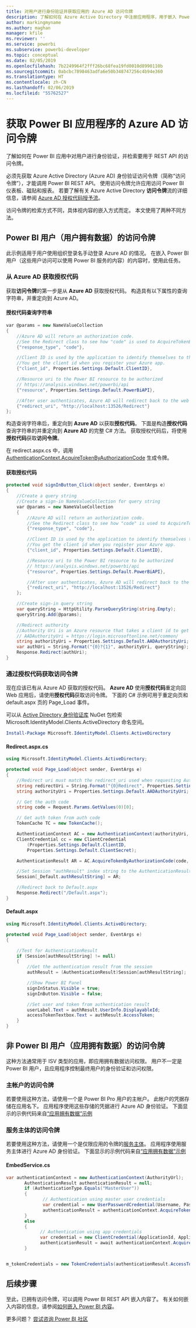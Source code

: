```yaml
---
title: 对用户进行身份验证并获取应用的 Azure AD 访问令牌
description: 了解如何在 Azure Active Directory 中注册应用程序，用于嵌入 Power BI 内容。
author: markingmyname
ms.author: maghan
manager: kfile
ms.reviewer: ''
ms.service: powerbi
ms.subservice: powerbi-developer
ms.topic: conceptual
ms.date: 02/05/2019
ms.openlocfilehash: 7b2249964f2fff26bc68fea19fd0010d8990110b
ms.sourcegitcommit: 0abcbc7898463adfa6e50b348747256c4b94e360
ms.translationtype: HT
ms.contentlocale: zh-CN
ms.lasthandoff: 02/06/2019
ms.locfileid: "55762527"
---
```

# <a name="get-an-azure-ad-access-token-for-your-power-bi-application"></a>获取 Power BI 应用程序的 Azure AD 访问令牌

了解如何在 Power BI 应用中对用户进行身份验证，并检索要用于 REST API 的访问令牌。

必须先获取 Azure Active Directory (Azure AD) 身份验证访问令牌（简称“访问令牌”），才能调用 Power BI REST API。 使用访问令牌允许应用访问 Power BI 仪表板、磁贴和报表。 若要了解有关 Azure Active Directory **访问令牌**流的详细信息，请参阅 [Azure AD 授权代码授予流](https://msdn.microsoft.com/library/azure/dn645542.aspx)。

访问令牌的检索方式不同，具体视内容的嵌入方式而定。 本文使用了两种不同方法。

## <a name="access-token-for-power-bi-users-user-owns-data"></a>Power BI 用户（用户拥有数据）的访问令牌

此示例适用于用户使用组织登录名手动登录 Azure AD 的情况。 在嵌入 Power BI 用户（这些用户访问可以使用 Power BI 服务的内容）的内容时，使用此任务。

### <a name="get-an-authorization-code-from-azure-ad"></a>从 Azure AD 获取授权代码

获取**访问令牌**的第一步是从 **Azure AD** 获取授权代码。 构造具有以下属性的查询字符串，并重定向到 Azure AD。

#### <a name="authorization-code-query-string"></a>授权代码查询字符串

```csharp
var @params = new NameValueCollection
{
    //Azure AD will return an authorization code. 
    //See the Redirect class to see how "code" is used to AcquireTokenByAuthorizationCode
    {"response_type", "code"},

    //Client ID is used by the application to identify themselves to the users that they are requesting permissions from.
    //You get the client id when you register your Azure app.
    {"client_id", Properties.Settings.Default.ClientID},

    //Resource uri to the Power BI resource to be authorized
    // https://analysis.windows.net/powerbi/api
    {"resource", Properties.Settings.Default.PowerBiAPI},

    //After user authenticates, Azure AD will redirect back to the web app
    {"redirect_uri", "http://localhost:13526/Redirect"}
};
```

构造查询字符串后，重定向到 **Azure AD** 以获取**授权代码**。  下面是构造**授权代码**查询字符串的并重定向到 **Azure AD** 的完整 C# 方法。 获取授权代码后，将使用**授权代码**获取**访问令牌**。

在 redirect.aspx.cs 中，调用 [AuthenticationContext.AcquireTokenByAuthorizationCode](https://msdn.microsoft.com/library/azure/dn479531.aspx) 生成令牌。

#### <a name="get-authorization-code"></a>获取授权代码

```csharp
protected void signInButton_Click(object sender, EventArgs e)
{
    //Create a query string
    //Create a sign-in NameValueCollection for query string
    var @params = new NameValueCollection
    {
        //Azure AD will return an authorization code. 
        //See the Redirect class to see how "code" is used to AcquireTokenByAuthorizationCode
        {"response_type", "code"},

        //Client ID is used by the application to identify themselves to the users that they are requesting permissions from. 
        //You get the client id when you register your Azure app.
        {"client_id", Properties.Settings.Default.ClientID},

        //Resource uri to the Power BI resource to be authorized
        // https://analysis.windows.net/powerbi/api
        {"resource", Properties.Settings.Default.PowerBiAPI},

        //After user authenticates, Azure AD will redirect back to the web app
        {"redirect_uri", "http://localhost:13526/Redirect"}
    };

    //Create sign-in query string
    var queryString = HttpUtility.ParseQueryString(string.Empty);
    queryString.Add(@params);

    //Redirect authority
    //Authority Uri is an Azure resource that takes a client id to get an Access token
    // AADAuthorityUri = https://login.microsoftonline.net/common/
    string authorityUri = Properties.Settings.Default.AADAuthorityUri;
    var authUri = String.Format("{0}?{1}", authorityUri, queryString);
    Response.Redirect(authUri);
}
```

### <a name="get-an-access-token-from-authorization-code"></a>通过授权代码获取访问令牌

现在应该已有从 Azure AD 获取的授权代码。 **Azure AD** 使用**授权代码**重定向回 Web 应用后，请使用**授权代码**获取访问令牌。 下面的 C# 示例可用于重定向页和 default.aspx 页的 Page_Load 事件。

可以从 [Active Directory 身份验证库](https://www.nuget.org/packages/Microsoft.IdentityModel.Clients.ActiveDirectory/) NuGet 包检索 Microsoft.IdentityModel.Clients.ActiveDirectory 命名空间。

```powershell
Install-Package Microsoft.IdentityModel.Clients.ActiveDirectory
```

#### <a name="redirectaspxcs"></a>Redirect.aspx.cs

```csharp
using Microsoft.IdentityModel.Clients.ActiveDirectory;

protected void Page_Load(object sender, EventArgs e)
{
    //Redirect uri must match the redirect_uri used when requesting Authorization code.
    string redirectUri = String.Format("{0}Redirect", Properties.Settings.Default.RedirectUrl);
    string authorityUri = Properties.Settings.Default.AADAuthorityUri;

    // Get the auth code
    string code = Request.Params.GetValues(0)[0];

    // Get auth token from auth code
    TokenCache TC = new TokenCache();

    AuthenticationContext AC = new AuthenticationContext(authorityUri, TC);
    ClientCredential cc = new ClientCredential
        (Properties.Settings.Default.ClientID,
        Properties.Settings.Default.ClientSecret);

    AuthenticationResult AR = AC.AcquireTokenByAuthorizationCode(code, new Uri(redirectUri), cc);

    //Set Session "authResult" index string to the AuthenticationResult
    Session[_Default.authResultString] = AR;

    //Redirect back to Default.aspx
    Response.Redirect("/Default.aspx");
}
```

#### <a name="defaultaspx"></a>Default.aspx

```csharp
using Microsoft.IdentityModel.Clients.ActiveDirectory;

protected void Page_Load(object sender, EventArgs e)
{

    //Test for AuthenticationResult
    if (Session[authResultString] != null)
    {
        //Get the authentication result from the session
        authResult = (AuthenticationResult)Session[authResultString];

        //Show Power BI Panel
        signInStatus.Visible = true;
        signInButton.Visible = false;

        //Set user and token from authentication result
        userLabel.Text = authResult.UserInfo.DisplayableId;
        accessTokenTextbox.Text = authResult.AccessToken;
    }
}
```

## <a name="access-token-for-non-power-bi-users-app-owns-data"></a>非 Power BI 用户（应用拥有数据）的访问令牌

这种方法通常用于 ISV 类型的应用，即应用拥有数据访问权限。 用户不一定是 Power BI 用户，且应用程序控制最终用户的身份验证和访问权限。

### <a name="access-token-with-a-master-account"></a>主帐户的访问令牌

若要使用这种方法，请使用一个是 Power BI Pro 用户的主帐户。 此帐户的凭据存储在应用名下。 应用程序使用这些存储的凭据进行 Azure AD 身份验证。 下面显示的示例代码来自[“应用拥有数据”示例](https://github.com/guyinacube/PowerBI-Developer-Samples)

### <a name="access-token-with-service-principal"></a>服务主体的访问令牌

若要使用这种方法，请使用一个是仅限应用的令牌的[服务主体](embed-service-principal.md)。 应用程序使用服务主体进行 Azure AD 身份验证。 下面显示的示例代码来自[“应用拥有数据”示例](https://github.com/guyinacube/PowerBI-Developer-Samples)

#### <a name="embedservicecs"></a>EmbedService.cs

```csharp
var authenticationContext = new AuthenticationContext(AuthorityUrl);
       AuthenticationResult authenticationResult = null;
       if (AuthenticationType.Equals("MasterUser"))
       {
              // Authentication using master user credentials
              var credential = new UserPasswordCredential(Username, Password);
              authenticationResult = authenticationContext.AcquireTokenAsync(ResourceUrl, ApplicationId, credential).Result;
       }
       else
       {
             // Authentication using app credentials
             var credential = new ClientCredential(ApplicationId, ApplicationSecret);
             authenticationResult = await authenticationContext.AcquireTokenAsync(ResourceUrl, credential);
       }


m_tokenCredentials = new TokenCredentials(authenticationResult.AccessToken, "Bearer");
```

## <a name="next-steps"></a>后续步骤

至此，已拥有访问令牌，可以调用 Power BI REST API 嵌入内容了。 有关如何嵌入内容的信息，请参阅[如何嵌入 Power BI 内容](embed-sample-for-customers.md#embed-content-within-your-application)。

更多问题？ [尝试咨询 Power BI 社区](http://community.powerbi.com/)